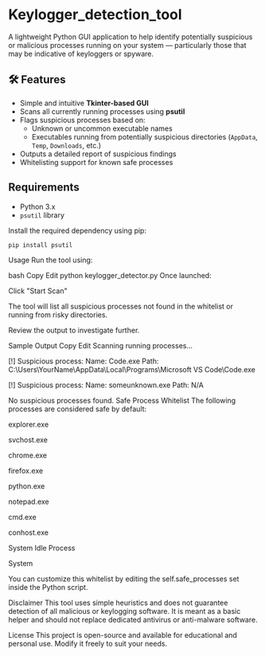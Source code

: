 # Keylogger_detection_tool
A lightweight Python GUI application to help identify potentially suspicious or malicious processes running on your system — particularly those that may be indicative of keyloggers or spyware.

## 🛠 Features

- Simple and intuitive **Tkinter-based GUI**
- Scans all currently running processes using **psutil**
- Flags suspicious processes based on:
  - Unknown or uncommon executable names
  - Executables running from potentially suspicious directories (`AppData`, `Temp`, `Downloads`, etc.)
- Outputs a detailed report of suspicious findings
- Whitelisting support for known safe processes

## Requirements

- Python 3.x
- `psutil` library

Install the required dependency using pip:

```bash
pip install psutil
```
Usage
Run the tool using:

bash
Copy
Edit
python keylogger_detector.py
Once launched:

Click "Start Scan"

The tool will list all suspicious processes not found in the whitelist or running from risky directories.

Review the output to investigate further.

 Sample Output
Copy
Edit
Scanning running processes...

[!] Suspicious process:
    Name: Code.exe
    Path: C:\Users\YourName\AppData\Local\Programs\Microsoft VS Code\Code.exe

[!] Suspicious process:
    Name: someunknown.exe
    Path: N/A

No suspicious processes found.
Safe Process Whitelist
The following processes are considered safe by default:

explorer.exe

svchost.exe

chrome.exe

firefox.exe

python.exe

notepad.exe

cmd.exe

conhost.exe

System Idle Process

System

You can customize this whitelist by editing the self.safe_processes set inside the Python script.

Disclaimer
This tool uses simple heuristics and does not guarantee detection of all malicious or keylogging software. It is meant as a basic helper and should not replace dedicated antivirus or anti-malware software.

License
This project is open-source and available for educational and personal use. Modify it freely to suit your needs.

